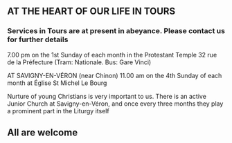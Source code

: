 
## AT THE HEART OF OUR LIFE IN TOURS


### Services in Tours are at present in abeyance. Please contact us for further details


7.00 pm 
on the 1st Sunday
of each month
in the Protestant Temple
32 rue de la Préfecture
(Tram: Nationale.
Bus: Gare Vinci)


AT SAVIGNY-EN-VÉRON
(near Chinon)
11.00 am
on the 4th Sunday
of each month
at Église St Michel
Le Bourg


Nurture of young Christians is
very important to us.
There is an active Junior Church
at Savigny-en-Véron,
and once every three months they play a
prominent part in the Liturgy itself


## All are welcome
